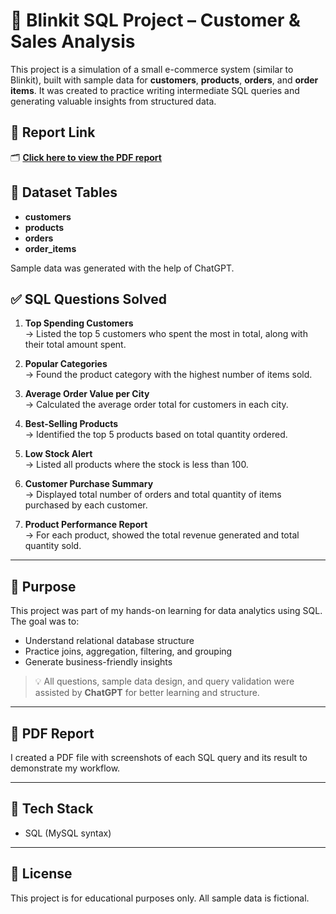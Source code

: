 # 🛒 Blinkit SQL Project – Customer & Sales Analysis

This project is a simulation of a small e-commerce system (similar to Blinkit), built with sample data for **customers**, **products**, **orders**, and **order items**. It was created to practice writing intermediate SQL queries and generating valuable insights from structured data.

## 📎 Report Link

🗂️ **[Click here to view the PDF report](./Blinkit_SQL_Project_Report.pdf)**

## 📂 Dataset Tables

- **customers**
- **products**
- **orders**
- **order_items**

Sample data was generated with the help of ChatGPT.

## ✅ SQL Questions Solved

1. **Top Spending Customers**  
   → Listed the top 5 customers who spent the most in total, along with their total amount spent.

2. **Popular Categories**  
   → Found the product category with the highest number of items sold.

3. **Average Order Value per City**  
   → Calculated the average order total for customers in each city.

4. **Best-Selling Products**  
   → Identified the top 5 products based on total quantity ordered.

5. **Low Stock Alert**  
   → Listed all products where the stock is less than 100.

6. **Customer Purchase Summary**  
   → Displayed total number of orders and total quantity of items purchased by each customer.

7. **Product Performance Report**  
   → For each product, showed the total revenue generated and total quantity sold.

---

## 🧠 Purpose

This project was part of my hands-on learning for data analytics using SQL. The goal was to:
- Understand relational database structure
- Practice joins, aggregation, filtering, and grouping
- Generate business-friendly insights

> 💡 All questions, sample data design, and query validation were assisted by **ChatGPT** for better learning and structure.

---

## 📄 PDF Report

I created a PDF file with screenshots of each SQL query and its result to demonstrate my workflow.

---

## 📌 Tech Stack

- SQL (MySQL syntax)

---

## 📎 License

This project is for educational purposes only. All sample data is fictional.



